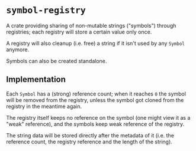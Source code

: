 # `symbol-registry`

A crate providing sharing of non-mutable strings ("symbols") through
registries; each registry will store a certain value only once.

A registry will also cleanup (i.e. free) a string if it isn't used by
any `Symbol` anymore.

Symbols can also be created standalone.

## Implementation

Each `Symbol` has a (strong) reference count; when it reaches `0` the
symbol will be removed from the registry, unless the symbol got cloned
from the registry in the meantime again.

The registry itself keeps no reference on the symbol (one might view it
as a "weak" reference), and the symbols keep weak reference of the
registry.

The string data will be stored directly after the metadata of it (i.e.
the reference count, the registry reference and the length of the
string).
